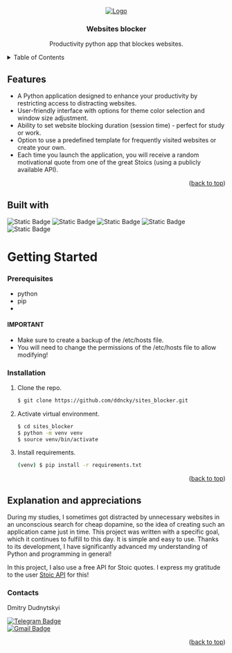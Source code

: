 <div align="center">
  <a href="https://https://github.com/ddncky/sites_blocker">
    <img src="https://https://github.com/ddncky/sites_blocker/assets/131533545/ba3dd7f6-3a70-479c-99c7-2a292b40f8a3" alt="Logo">
  </a>

<h3 align="center">Websites blocker</h3>

  <p align="center">
    Productivity python app that blockes websites.
    <br />
  </p>
</div>


<details>
  <summary>Table of Contents</summary>
  <ol>
    <li>
      <a href="#features">Features</a>
    </li>
    <li>
      <a href="#built-with">Built with</a>
    </li>
    <li>
      <a href="#explanation-and-appreciations">Explanation and appreciations</a>
    </li>
    <li>
      <a href="#contacts">Contacts</a>
    </li>
  </ol>
</details>

## Features
- A Python application designed to enhance your productivity by restricting access to distracting websites.
- User-friendly interface with options for theme color selection and window size adjustment.
- Ability to set website blocking duration (session time) - perfect for study or work.
- Option to use a predefined template for frequently visited websites or create your own.
- Each time you launch the application, you will receive a random motivational quote from one of the great Stoics (using a publicly available API).
<p align="right">(<a href="#features">back to top</a>)</p>

## Built with
![Static Badge](https://img.shields.io/badge/python-3.12-blue)
![Static Badge](https://img.shields.io/badge/customtkinter-5.2.2-blue)
![Static Badge](https://img.shields.io/badge/requests-2.32.3-blue)
![Static Badge](https://img.shields.io/badge/black-24.4.2-purple)
![Static Badge](https://img.shields.io/badge/isort-5.13.2-purple)
<br>

# Getting Started
### Prerequisites

* python
* pip
* 
#### IMPORTANT
- Make sure to create a backup of the /etc/hosts file.
- You will need to change the permissions of the /etc/hosts file to allow modifying!

### Installation

1. Clone the repo.
   ```sh
   $ git clone https://github.com/ddncky/sites_blocker.git
   ```
2. Activate virtual environment.
   ```sh
   $ cd sites_blocker
   $ python -m venv venv
   $ source venv/bin/activate

3. Install requirements.
    ```sh
   (venv) $ pip install -r requirements.txt
   ```
<p align="right">(<a href="#features">back to top</a>)</p>


## Explanation and appreciations
During my studies, I sometimes got distracted by unnecessary websites in an unconscious search for cheap dopamine, so the idea of creating such an application came just in time. This project was written with a specific goal, which it continues to fulfill to this day. It is simple and easy to use. Thanks to its development, I have significantly advanced my understanding of Python and programming in general!

In this project, I also use a free API for Stoic quotes. I express my gratitude to the user [Stoic API](https://github.com/tlcheah2/stoic-quote-lambda-public-api) for this!

### Contacts

Dmitry Dudnytskyi

[![Telegram Badge](https://img.shields.io/badge/-ddncky-blue?style=social&logo=telegram&link=https://t.me/ddncky)](https://t.me/ddncky)<br>
[![Gmail Badge](https://img.shields.io/badge/-montekristo705@gmail.com-c14438?style=flat&logo=Gmail&logoColor=white&link=mailto:montekristo705@gmail.com)](mailto:montekristo705@gmail.com)

<p align='left'>
<p align="right">(<a href="#features">back to top</a>)</p>



